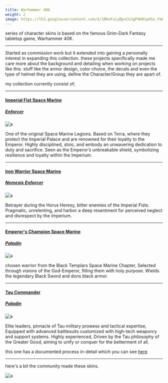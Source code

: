 ```yaml
---
title: Warhammer 40K
weight: 2
image: https://lh3.googleusercontent.com/d/1RKxFvLyBpsCUJgP4H01pHSo_FmBkxjuI
---
```

series of character skins is based on the famous Grim-Dark Fantasy tabletop game, Warhammer 40K. 
<!--more-->
---
Started as commission work but it extended into gaining a personally interest in expanding this collection.
these projects specifically made me care more about the background and detailing when working on projects like this. stuff like the armor design, color choice, the decals and even the type of helmet they are using, define the Character/Group they are apart of.

my collection currently consist of;

---
#### [Imperial Fist Space Marine](https://thunderstore.io/package/KrononConspirator/40K_Imperial_Fists_Enforcer/)
##### [Enforcer](https://thunderstore.io/package/EnforcerGang/Enforcer/)

![a](https://lh3.googleusercontent.com/d/1q9oJPYmU5oqcjah-nMTxuI8zFmL8cG2R) 

One of the original Space Marine Legions. Based on Terra, where they protect the Imperial Palace and are renowned for their loyalty to the Emperor. Highly disciplined, stoic, and embody an unwavering dedication to duty and sacrifice. Seen as the Emperor’s unbreakable shield, symbolizing resilience and loyalty within the Imperium.

---
#### [Iron Warrior Space Marine](https://thunderstore.io/package/KrononConspirator/40K_Iron_Warrior_Nemforcer/)
##### [Nemesis Enforcer](https://thunderstore.io/package/EnforcerGang/Enforcer/)

![a](https://lh3.googleusercontent.com/d/1RKxFvLyBpsCUJgP4H01pHSo_FmBkxjuI)

Betrayer during the Horus Heresy, bitter enemies of the Imperial Fists. Pragmatic, unrelenting, and harbor a deep resentment for perceived neglect and disrespect by the Imperium.

---
#### [Emperor's Champion Space Marine](https://thunderstore.io/package/Kronon_Conspirator/40K_Emperors_Champion_Paladin/)
##### [Paladin](https://thunderstore.io/package/Paladin_Alliance/PaladinMod/)

![a](https://lh3.googleusercontent.com/d/1IMOPYK2pXZ7cUpoJtTUOCLlf9-j26KNj)

chosen warrior from the Black Templars Space Marine Chapter, Selected through visions of the God-Emperor, filling them with holy purpose. Wields the legendary Black Sword and dons black armor.

---
#### [Tau Commander](https://thunderstore.io/package/KrononConspirator/40K_Tau_Commander_Paladin/)
##### [Paladin](https://thunderstore.io/package/Paladin_Alliance/PaladinMod/)

![a](https://lh3.googleusercontent.com/d/1V6NBo23DLPnV5vyUbfKB1c75Bwlf1Bnl)

Elite leaders, pinnacle of Tau military prowess and tactical expertise, Equipped with advanced battlesuits customized with high-tech weaponry and support systems. Highly experienced, Driven by the Tau philosophy of the Greater Good, aiming to unify or conquer for the betterment of all.

this one has a documented process in-detail which you can see [here](/notes/taucomm)

---

here's a bit the community made these skins.

![a](https://lh3.googleusercontent.com/d/1GDpgBsS62c8pZGnaz0IrEj4uEUq333Cr)